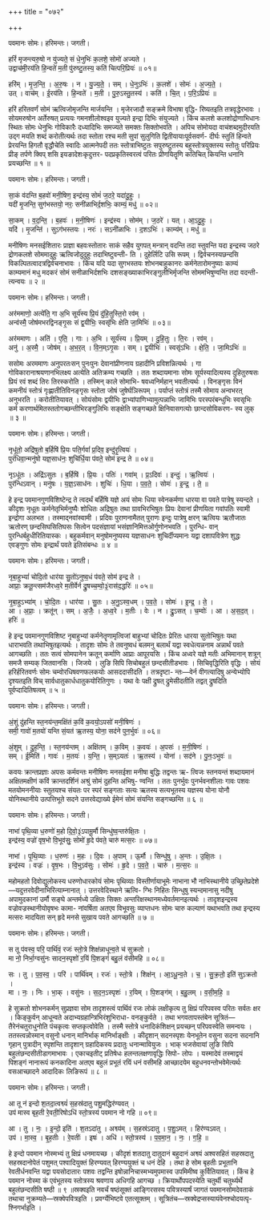 +++
title = "०७२"

+++


पवमानः सोमः। हरिमन्तः। जगती।

हरिं॑ मृजन्त्यरु॒षो न यु॑ज्यते॒ सं धे॒नुभिः॑ क॒लशे॒ सोमो॑ अज्यते ।  
उद्वाच॑मी॒रय॑ति हि॒न्वते॑ म॒ती पु॑रुष्टु॒तस्य॒ कति॑ चित्परि॒प्रियः॑ ॥ ०१॥

हरि॑म् । मृ॒ज॒न्ति॒ । अ॒रु॒षः । न । यु॒ज्य॒ते॒ । सम् । धे॒नुऽभिः॑ । क॒लशे॑ । सोमः॑ । अ॒ज्य॒ते॒ ।  
उत् । वाच॑म् । ई॒रय॑ति । हि॒न्वते॑ । म॒ती । पु॒रु॒ऽस्तु॒तस्य॑ । कति॑ । चि॒त् । प॒रि॒ऽप्रियः॑ ॥

हरिं हरितवर्णं सोमं ऋत्विजोमृजन्ति मार्जयन्ति । मृजेरजादौ सङ्क्रमे विभाषा वृद्धि- रिष्यतइति तत्रवृद्धेरभावः । सोयमरुषोन अर्तेरुषत् प्रत्ययः गमनशीलोश्वइव युज्यते इन्द्रा दिभिः संयुज्यते । किंच कलशे कलशोद्रोणाभिधानः स्थितः सोमः धेनुभिः गोविकारैः दध्यादिभिः समज्यते समक्तः सिक्तोभवति । अपिच सोमोयदा वाचंशब्दमुदीरयति उद्ग मयति शब्दं करोतीत्यर्थः तदा स्तोता रश्च मती सुपां सुलुगिति द्वितीयायाःपूर्वसवर्ण- दीर्घः स्तुतिं हिन्वते प्रेरयन्ति हिगतौ वृद्धौचेति स्वादिः आत्मनेपदी ततः स्तोत्राभिष्टुतः सपुरुष्टुतस्य बहुस्तोत्रयुक्तस्य स्तोतुः परिप्रियः प्रीङ् तर्पणे क्विप् शसि इयङादेशःकृदुत्तर- पदप्रकृतिस्वरत्वं परितः प्रीणयितॄणि कतिचित् कियन्ति धनानि प्रयच्छन्ति ॥ १ ॥

पवमानः सोमः। हरिमन्तः। जगती।

सा॒कं व॑दन्ति ब॒हवो॑ मनी॒षिण॒ इन्द्र॑स्य॒ सोमं॑ ज॒ठरे॒ यदा॑दु॒हुः ।  
यदी॑ मृ॒जन्ति॒ सुग॑भस्तयो॒ नरः॒ सनी॑ळाभिर्द॒शभिः॒ काम्यं॒ मधु॑ ॥ ०२॥

सा॒कम् । व॒द॒न्ति॒ । ब॒हवः॑ । म॒नी॒षिणः॑ । इन्द्र॑स्य । सोम॑म् । ज॒ठरे॑ । यत् । आ॒ऽदु॒हुः ।  
यदि॑ । मृ॒जन्ति॑ । सुऽग॑भस्तयः । नरः॑ । सऽनी॑ळाभिः । द॒शऽभिः॑ । काम्य॑म् । मधु॑ ॥

मनीषिणः मनसईशितारः प्राज्ञा बहवःस्तोतारः साकं सहैव युगपत् मन्त्रान् वदन्ति तदा स्तुवन्ति यदा इन्द्रस्य जठरे द्रोणकलशे सोममादुहुः ऋत्विजोदुदुहुः तदाभिष्टुवन्ती- ति । दुहेर्लिटि उसि रूपम् । द्विर्वचनस्यछन्दसि विकल्पितत्वादत्रद्विर्वचनाभावः । किंच यदि यदा सुगभस्तयः शोभनबाहुकानरः कर्मनेतारोमनुष्याः काम्यं काम्यमानं मधु मदकरं सोमं सनीळाभिर्दशभिः दशसङ्ख्याकाभिरङ्गुलीभिर्मृजन्ति सोममभिषुण्वन्ति तदा वदन्ती- त्यन्वयः ॥ २ ॥

पवमानः सोमः। हरिमन्तः। जगती।

अर॑ममाणो॒ अत्ये॑ति॒ गा अ॒भि सूर्य॑स्य प्रि॒यं दु॑हि॒तुस्ति॒रो रव॑म् ।  
अन्व॑स्मै॒ जोष॑मभरद्विनङ्गृ॒सः सं द्व॒यीभिः॒ स्वसृ॑भिः क्षेति जा॒मिभिः॑ ॥ ०३॥

अर॑ममाणः । अति॑ । ए॒ति॒ । गाः । अ॒भि । सूर्य॑स्य । प्रि॒यम् । दु॒हि॒तुः । ति॒रः । रव॑म् ।  
अनु॑ । अ॒स्मै॒ । जोष॑म् । अ॒भ॒र॒त् । वि॒न॒म्ऽगृ॒सः । सम् । द्व॒यीभिः॑ । स्वसृ॑ऽभिः । क्षे॒ति॒ । जा॒मिऽभिः॑ ॥

ससोमः अरममाणः अनुपरतःसन् पुनःपुनः देवानांप्रीणनाय ग्रहादीनि प्रविशन्नित्यर्थः । गा गोविकारानाश्रयणानभिलक्ष्य अत्येति अतिक्रम्य गच्छति । ततः शब्दायमानाः सोमः सूर्यस्यादित्यस्य दुहितुरुषसः प्रियं रवं शब्दं तिरः तिरस्करोति । तस्मिन् काले सोमाभि- षवध्वनिर्महान् भवतीत्यर्थः । विनङ्गृसः विनं कमनीयं स्तोत्रं गृःह्णातीतिविनङ्गृसः स्तोता जोषं जुषेर्घञिरूपम् । पर्याप्तं स्तोत्रं तस्मै सोमाय अन्वभरत् अनुभरति । करोतीतियावत् । सोयंसोमः द्वयीभिः द्वाभ्यांपाणिभ्यामुत्पन्नाभिः जामिभिः परस्परंबन्धुभिः स्वसृभिः कर्म करणार्थमितस्ततोगच्छन्तीभिरङ्गुलिभिः सङ्क्षेति सङ्गच्छते क्षिनिवासगत्योः छान्दसोविकरण- स्य लुक् ॥ ३ ॥

पवमानः सोमः। हरिमन्तः। जगती।

नृधू॑तो॒ अद्रि॑षुतो ब॒र्हिषि॑ प्रि॒यः पति॒र्गवां॑ प्र॒दिव॒ इन्दु॑रृ॒त्वियः॑ ।  
पुरं॑धिवा॒न्मनु॑षो यज्ञ॒साध॑नः॒ शुचि॑र्धि॒या प॑वते॒ सोम॑ इन्द्र ते ॥ ०४॥

नृऽधू॑तः । अद्रि॑ऽसुतः । ब॒र्हिषि॑ । प्रि॒यः । पतिः॑ । गवा॑म् । प्र॒ऽदिवः॑ । इन्दुः॑ । ऋ॒त्वियः॑ ।  
पुर॑न्धिऽवान् । मनु॑षः । य॒ज्ञ॒ऽसाध॑नः । शुचिः॑ । धि॒या । प॒व॒ते॒ । सोमः॑ । इ॒न्द्र॒ । ते॒ ॥

हे इन्द्र पवमानगुणविशिष्टेन्द्र ते त्वदर्थं बर्हिषि यज्ञे अयं सोमः धिया स्वेनकर्मणा धारया वा पवते पात्रेषु स्यन्दते । कीदृशः नृधूतः कर्मनेतृभिर्मनुष्यैः शोधितः अद्रिषुतः तथा ग्रावभिरभिषुतः प्रियः देवानां प्रीणयिता गवांपतिः स्वामी इन्द्रोगा अलभत । तस्माद्नवांस्वामी । प्रदिवः पुराणनामैतत् पुराणः इन्दुः पात्रेषु क्षरन् ऋत्वियः ऋतौजातः ऋतोरण् छन्दसिघसितिघसः सित्वेन पदसंज्ञायां भसंज्ञानिमित्तओर्गुणोनभवति । पुरन्धि- वान् पुरन्धिर्बहुधीरितियास्कः । बहुकर्मवान् मनुषोमनुष्यस्य यज्ञसाधनः शुचिर्दीप्यमानः यद्वा दशापवित्रेण शुद्धः एवङ्गुणः सोमः इन्द्रार्थं पवते इतिसंबन्धः ॥ ४ ॥

पवमानः सोमः। हरिमन्तः। जगती।

नृबा॒हुभ्यां॑ चोदि॒तो धार॑या सु॒तो॑ऽनुष्व॒धं प॑वते॒ सोम॑ इन्द्र ते ।  
आप्राः॒ क्रतू॒न्त्सम॑जैरध्व॒रे म॒तीर्वेर्न द्रु॒षच्च॒म्वो॒३॒॑रास॑द॒द्धरिः॑ ॥ ०५॥

नृ॒बा॒हुऽभ्या॑म् । चो॒दि॒तः । धार॑या । सु॒तः । अ॒नु॒ऽस्व॒धम् । प॒व॒ते॒ । सोमः॑ । इ॒न्द्र॒ । ते॒ ।  
आ । अ॒प्राः॒ । क्रतू॑न् । सम् । अ॒जैः॒ । अ॒ध्व॒रे । म॒तीः । वेः । न । द्रु॒ऽसत् । च॒म्वोः॑ । आ । अ॒स॒द॒त् । हरिः॑ ॥

हे इन्द्र पवमानगुणविशिष्ट नृबाहुभ्यां कर्मनेतॄणामृत्विजां बाहुभ्यां चोदितः प्रेरितः धारया सुतोभिषुतः यथा धाराभवति तथाभिषुतइत्यर्थः । तादृशः सोमः ते तवनुष्वधं बलमनु बलार्थं यद्वा स्वधेत्यन्ननाम अन्नार्थं पवते आगच्छति । ततः सत्वं सोमपानेन क्रतून् कर्माणि आप्राः आपूरयसि । किंच अध्वरे यज्ञे मतीः अभिमानान् शत्रून् समजै सम्यक् जितवानसि । जिजये । लुङि सिपि सिचोबहुलं छन्दसीतीडभावः । सिचिवृद्धिरिति वृद्धिः । सोयं हरिर्हरितवर्णः सोमः चम्वोरधिषवणफलकयोः आसददासीदति । तत्रदृष्टा- न्तः—वेर्न वीगत्यादिषु अन्येभ्योपि दृश्यतइति विच् सार्वधातुकार्धधातुकयोरितिगुणः । यथा वेः पक्षी द्रुषत् द्रुमेसीदतीति तद्वत् द्रुषदिति पूर्वप्दादितिषत्वम् ॥ ५ ॥

पवमानः सोमः। हरिमन्तः। जगती।

अं॒शुं दु॑हन्ति स्त॒नय॑न्त॒मक्षि॑तं क॒विं क॒वयो॒ऽपसो॑ मनी॒षिणः॑ ।  
समी॒ गावो॑ म॒तयो॑ यन्ति सं॒यत॑ ऋ॒तस्य॒ योना॒ सद॑ने पुन॒र्भुवः॑ ॥ ०६॥

अं॒शुम् । दु॒ह॒न्ति॒ । स्त॒नय॑न्तम् । अक्षि॑तम् । क॒विम् । क॒वयः॑ । अ॒पसः॑ । म॒नी॒षिणः॑ ।  
सम् । ई॒मिति॑ । गावः॑ । म॒तयः॑ । य॒न्ति॒ । स॒म्ऽयतः॑ । ऋ॒तस्य॑ । योना॑ । सद॑ने । पु॒नः॒ऽभुवः॑ ॥

कवयः क्रान्तप्रज्ञाः अपसः कर्मवन्तः मनीषिणः मनसईशा मनीषा बुद्धिः तद्वन्तः ऋ- त्विजः स्तनयन्तं शब्दायमानं अक्षितमक्षीणं कविं क्रान्तदर्शिनं अश्रुं सोमं दुहन्ति अभिषु- ण्वन्ति । ततः पुनर्भुवः पुनर्भवनशीलाः गावः पशवः मतयोमननीयाः स्तुतयश्च संयतः पर स्परं सङ्गताः सत्यः ऋतस्य सत्यभूतस्य यज्ञस्य योना योनौ योनिस्थानीये उत्पत्तिभूते सदने उत्तरवेद्याख्ये ईमेनं सोमं संयन्ति सङ्गच्छन्ति ॥ ६ ॥

पवमानः सोमः। हरिमन्तः। जगती।

नाभा॑ पृथि॒व्या ध॒रुणो॑ म॒हो दि॒वो॒३॒॑ऽपामू॒र्मौ सिन्धु॑ष्व॒न्तरु॑क्षि॒तः ।  
इन्द्र॑स्य॒ वज्रो॑ वृष॒भो वि॒भूव॑सुः॒ सोमो॑ हृ॒दे प॑वते॒ चारु॑ मत्स॒रः ॥ ०७॥

नाभा॑ । पृ॒थि॒व्याः । ध॒रुणः॑ । म॒हः । दि॒वः । अ॒पाम् । ऊ॒र्मौ । सिन्धु॑षु । अ॒न्तः । उ॒क्षि॒तः ।  
इन्द्र॑स्य । वज्रः॑ । वृ॒ष॒भः । वि॒भुऽव॑सुः । सोमः॑ । हृ॒दे । प॒व॒ते॒ । चारु॑ । म॒त्स॒रः ॥

महोमहतो दिवोद्युलोकस्य धरुणोधारकोयं सोमः पृथिव्याः विस्तीर्णायाभूमेः नाभाना भौ नाभिस्थानीये उच्छ्रितेप्रदेशे—यदुत्तरवेदीनाभिरित्याम्नानात् । उत्तरवेदिस्थाने ऋत्वि- ग्भिः निहितः सिन्धुषु स्यन्दमानासु नदीषु अपामुदकानां उर्मौ सङ्घे अन्तर्मध्ये उक्षितः सिक्तः अन्तरिक्षस्थानमध्येवर्तमानइत्यर्थः । तादृशइन्द्रस्य वज्रोवज्रस्थानीयोवृषभः कामा- नांवर्षिता अतएव विभूवसुः व्याप्तधनः सोमः चारु कल्याणं यथाभवति तथा इन्द्रस्य मत्सरः मादयिता सन् हृदे मनसे सुखाय पवते आगच्छति ॥ ७ ॥

पवमानः सोमः। हरिमन्तः। जगती।

स तू प॑वस्व॒ परि॒ पार्थि॑वं॒ रजः॑ स्तो॒त्रे शिक्ष॑न्नाधून्व॒ते च॑ सुक्रतो ।  
मा नो॒ निर्भा॒ग्वसु॑नः सादन॒स्पृशो॑ र॒यिं पि॒शङ्गं॑ बहु॒लं व॑सीमहि ॥ ०८॥

सः । तु । प॒व॒स्व॒ । परि॑ । पार्थि॑वम् । रजः॑ । स्तो॒त्रे । शिक्ष॑न् । आ॒ऽधू॒न्व॒ते । च॒ । सु॒क्र॒तो॒ इति॑ सुऽक्रतो ।  
मा । नः॒ । निः । भा॒क् । वसु॑नः । स॒द॒न॒ऽस्पृशः॑ । र॒यिम् । पि॒शङ्ग॑म् । ब॒हु॒लम् । व॒सी॒म॒हि॒ ॥

हे सुक्रतो शोभनकर्मन् सुप्रज्ञवा सोम तादृशस्त्वं पार्थिवं रजः लोकं लक्षीकृत्य तु क्षिप्रं परिपवस्व परितः सर्वतः क्षर । किङ्कुर्वन् आधून्वते अदाभ्यग्रहान्त्रिभिरंशुभिराधा- वनङ्कुर्वते । तथा भगवतापस्तंबेन सूत्रितं—तैरेनंचतुराधुनोति पंचकृत्वः सप्तकृत्वोवेति । तस्मै स्तोत्रे धनादिकंशिक्षन् प्रयच्छन् परिपवस्वेति समन्वयः । ततस्त्वन्नोस्मान् वसुनो धनान् मानिर्भाक् मानिर्भाङ्क्षीः । कीदृशान् सदनस्पृशः येनभूतेन वसुना सदना सदनानि गृहान् पुत्रादीन् स्पृशन्ति तादृशान् ग्रहादिकस्य प्रदातुः धनान्मावियुजः । भाक् भजसेवायां लुङि सिपि बहुलंछन्दसीतीडागमाभावः । एकाचइतीट् प्रतिषेधः हलन्तलक्षणावृद्धिः सिपो- लोपः । यस्मादेवं तस्माद्वयं पिशङ्गं नानारूपं कनकादिना अतएव बहुलं प्रभूतं रयिं धनं वसीमहि आच्छादयेम बहुधनवन्तोभवेमेत्यर्थः वसआच्छादने आदादिकः लिङिरूपं ॥ ८ ॥

पवमानः सोमः। हरिमन्तः। जगती।

आ तू न॑ इन्दो श॒तदा॒त्वश्व्यं॑ स॒हस्र॑दातु पशु॒मद्धिर॑ण्यवत् ।  
उप॑ मास्व बृह॒ती रे॒वती॒रिषोऽधि॑ स्तो॒त्रस्य॑ पवमान नो गहि ॥ ०९॥

आ । तु । नः॒ । इ॒न्दो॒ इति॑ । श॒तऽदा॑तु । अश्व्य॑म् । स॒हस्र॑ऽदातु । प॒शु॒ऽमत् । हिर॑ण्यऽवत् ।  
उप॑ । मा॒स्व॒ । बृ॒ह॒तीः । रे॒वतीः॑ । इषः॑ । अधि॑ । स्तो॒त्रस्य॑ । प॒व॒मा॒न॒ । नः॒ । ग॒हि॒ ॥

हे इन्दो पवमान नोस्मभ्यं तु क्षिप्रं धनमायच्छ । कीदृशं शतदातु दातुदानं बहुदानं अश्व्यं अश्वसहितं सहस्रदातु सहस्रदानोपेतं पशुमत् पश्वादियुक्तं हिरण्यवत् हिरण्ययुक्तं च धनं देहि । तथा हे सोम बृहतीः प्रभूतानि रेवतीर्धनवन्ति यद्वा पयसोदातारः पशवः तद्वन्ति इषोन्नानिचास्मभ्यमुपमास्व उपमिमीष्व कुर्वितियावत् । किंच हे पवमान नोस्मा कं एवंभूतस्य स्तोत्रस्य श्रवणाय अधिगहि आगच्छ । क्रियार्थोपपदस्येति चतुर्थी चतुर्थ्यर्थे बहुलंछन्दसीति षष्ठी ॥ ९ ॥स्रक्वइति नवर्चं षष्ठंसूक्तं आङ्गिरसस्य पवित्रस्यार्षं जागतं पवमानसोमदेवताकं तथाचा नुक्रम्यते—स्रक्वेपवित्रइति । प्रवर्ग्येभिष्टवे एतत्सूक्तम् । सूत्रितंच—स्रक्वेद्रप्सस्यायंवेनश्चोदयत्पृ- श्निगर्भाइति ।